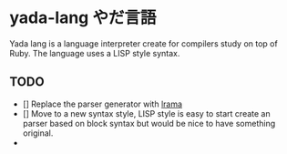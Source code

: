 # yada-lang やだ言語

Yada lang is a language interpreter create for compilers study on top of Ruby.
The language uses a LISP style syntax.

## TODO

- [] Replace the parser generator with [lrama](https://github.com/ruby/lrama)
- [] Move to a new syntax style, LISP style is easy to start create an parser based on block syntax but would be nice to have something original.
- 

